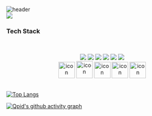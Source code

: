 ![header](https://capsule-render.vercel.app/api?type=wave&color=auto&height=300&section=header&text=Qpid%20GitHub👋&fontSize=90)
<br>
<a href="https://hits.seeyoufarm.com"><img src="https://hits.seeyoufarm.com/api/count/incr/badge.svg?url=https%3A%2F%2Fgithub.com%2Fqpid0319&count_bg=%2379C83D&title_bg=%23555555&icon=&icon_color=%23E7E7E7&title=hits&edge_flat=false"/></a>
### Tech Stack
<p align="center">
  <br><br>
  <img src="https://img.shields.io/badge/Delphi-EE1F35?logo=Delphi">  <img src="https://img.shields.io/badge/Python-CFD7DF?logo=Python">  <img src="https://img.shields.io/badge/JavaScript-A349A4?logo=JavaScript"> <img src="https://img.shields.io/badge/Go-FEFEFD?logo=Go">
  <img src="https://img.shields.io/badge/TypeScript-CFD7DF?logo=TypeScript"> <img src="https://img.shields.io/badge/HTML5-EE1F35?logo=HTML5"> <br>
  
  
  <img src="https://techstack-generator.vercel.app/mysql-icon.svg" alt="icon" width="43" height="43" />
  <img src="https://techstack-generator.vercel.app/django-icon.svg" alt="icon" width="43" style="width: 43px; height: 45px; margin-right: 0px; margin-bottom: 0px;" />
  <img src="https://techstack-generator.vercel.app/docker-icon.svg" alt="icon" width="43" height="43" />
  <img src="https://techstack-generator.vercel.app/csharp-icon.svg" alt="icon" width="43" height="43" />
  <img src="https://techstack-generator.vercel.app/java-icon.svg" alt="icon" width="43" height="43" />
  <br>
  <br>
</p>

[![Top Langs](https://github-readme-stats.vercel.app/api/top-langs/?username=soyeon207&layout=compact)](https://github.com/anuraghazra/github-readme-stats)

[![Qpid's github activity graph](https://github-readme-activity-graph.vercel.app/graph?username=qpid0319&theme=github-compact)](https://github.com/qpid0319/github-readme-activity-graph)
<!--
**qpid0319/qpid0319** is a ✨ _special_ ✨ repository because its `README.md` (this file) appears on your GitHub profile.

Here are some ideas to get you started:

- 🔭 I’m currently working on ...
- 🌱 I’m currently learning ...
- 👯 I’m looking to collaborate on ...
- 🤔 I’m looking for help with ...
- 💬 Ask me about ...
- 📫 How to reach me: ...
- 😄 Pronouns: ...
- ⚡ Fun fact: ...
-->
